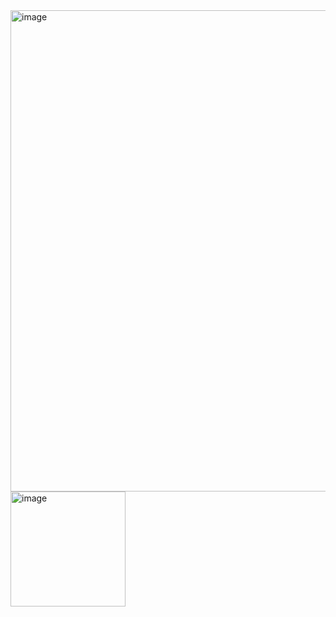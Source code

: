 <img width="770" alt="image" src="https://github.com/crims0n-sky/DealFinder/assets/109975293/180577d0-8109-44dc-a8e7-a89d9539185b">
<img width="184" alt="image" src="https://github.com/crims0n-sky/DealFinder/assets/109975293/8905cf28-5e4a-4db4-911a-9fec7c6bdc18">


